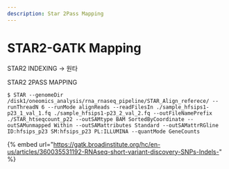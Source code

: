 ```yaml
---
description: Star 2Pass Mapping
---
```


# STAR2-GATK Mapping



STAR2 INDEXING -&gt; 원타



STAR2 2PASS MAPPING

```text
$ STAR --genomeDir /disk1/oneomics_analysis/rna_rnaseq_pipeline/STAR_Align_referece/ --runThreadN 6 --runMode alignReads --readFilesIn ./sample_hfsips1-p23_1_val_1.fq ./sample_hfsips1-p23_2_val_2.fq --outFileNamePrefix ./STAR_htseqcount_p22 --outSAMtype BAM SortedByCoordinate --outSAMunmapped Within --outSAMattributes Standard --outSAMattrRGline ID:hfsips_p23 SM:hfsips_p23 PL:ILLUMINA --quantMode GeneCounts
```

{% embed url="https://gatk.broadinstitute.org/hc/en-us/articles/360035531192-RNAseq-short-variant-discovery-SNPs-Indels-" %}





